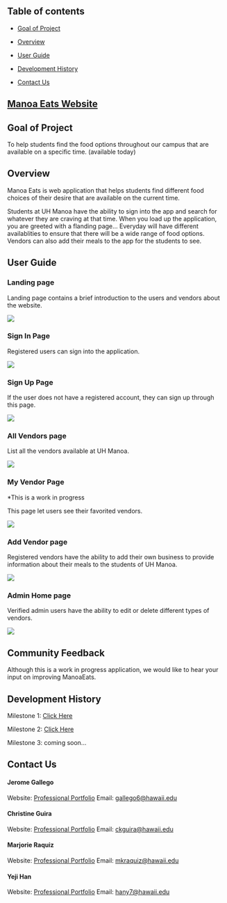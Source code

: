 ## Table of contents

* [Goal of Project](#goalofproject)
* [Overview](#overview)
* [User Guide](#userguide)

* [Development History](#developmenthistory)
* [Contact Us](#contactus)


## <a href="http://138.68.15.1/#/">Manoa Eats Website</a>

## Goal of Project

To help students find the food options throughout our campus that are available on a specific time. (available today)

## Overview

Manoa Eats is web application that helps students find different food choices of their desire that are available on the current time. 

Students at UH Manoa have the ability to sign into the app and search for whatever they are craving at that time. When you load up the application, you are greeted with a flanding page...
Everyday will have different availablities to ensure that there will be a wide range of food options. 
Vendors can also add their meals to the app for the students to see. 

## User Guide
  
### Landing page
  
  Landing page contains a brief introduction to the users and vendors about the website.
  
  <img src="./images/Landing-Page.png">
  
### Sign In Page
  
  Registered users can sign into the application. 
  
  <img src="./images/Sign-In-Page.png">
  
### Sign Up Page
  
  If the user does not have a registered account, they can sign up through this page.
  
  <img src="./images/Sign-Up-Page.png">
  
### All Vendors page
  
  List all the vendors available at UH Manoa.
  
  <img src="./images/All-Vendors-Page.png">
  
### My Vendor Page
  
  *This is a work in progress
  
  This page let users see their favorited vendors.
  
  <img src="./images/My-Vendors-Page.png">
  
### Add Vendor page
  
  Registered vendors have the ability to add their own business to provide information about their meals to the students of UH Manoa.
  
  <img src="./images/Add-Vendor-Page.png">
  
### Admin Home page
  
  Verified admin users have the ability to edit or delete different types of vendors.
  
  <img src="./images/Admin-Page.png">

## Community Feedback

Although this is a work in progress application, we would like to hear your input on improving ManoaEats.
  
## Development History

Milestone 1: <a href="https://github.com/manoaeats/manoaeats/projects/1">Click Here</a>

Milestone 2: <a href="https://github.com/manoaeats/manoaeats/projects/2">Click Here</a>

Milestone 3: coming soon...

## Contact Us 

#### Jerome Gallego
Website: [Professional Portfolio](https://alohajerome.github.io/)
Email: gallego6@hawaii.edu

#### Christine Guira
Website: [Professional Portfolio](https://ceekaye12.github.io/)
Email: ckguira@hawaii.edu
  
#### Marjorie Raquiz
Website: [Professional Portfolio](https://mkraquiz.github.io/)
Email: mkraquiz@hawaii.edu
 
#### Yeji Han
Website: [Professional Portfolio](https://yejihan92.github.io/)
Email: hany7@hawaii.edu

